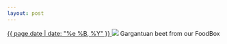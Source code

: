 ```yaml
---
layout: post
---
```


<p>
  <a href="/428">
    <time>{{ page.date | date: "%e %B, %Y" }}</time>
  </a>
  <a href="/428"><img src="{{ site.assets_url }}/428.jpg"/></a>
  <span>Gargantuan beet from our FoodBox</span>
</p>
